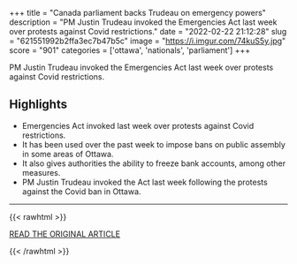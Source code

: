 +++
title = "Canada parliament backs Trudeau on emergency powers"
description = "PM Justin Trudeau invoked the Emergencies Act last week over protests against Covid restrictions."
date = "2022-02-22 21:12:28"
slug = "621551992b2ffa3ec7b47b5c"
image = "https://i.imgur.com/74kuS5y.jpg"
score = "901"
categories = ['ottawa', 'nationals', 'parliament']
+++

PM Justin Trudeau invoked the Emergencies Act last week over protests against Covid restrictions.

## Highlights

- Emergencies Act invoked last week over protests against Covid restrictions.
- It has been used over the past week to impose bans on public assembly in some areas of Ottawa.
- It also gives authorities the ability to freeze bank accounts, among other measures.
- PM Justin Trudeau invoked the Act last week following the protests against the Covid ban in Ottawa.

---

{{< rawhtml >}}
  <p class="article-category">
    <a target="_blank" href="https://www.bbc.com/news/world-us-canada-60472469">READ THE ORIGINAL ARTICLE</a>
  </p>
{{< /rawhtml >}}
